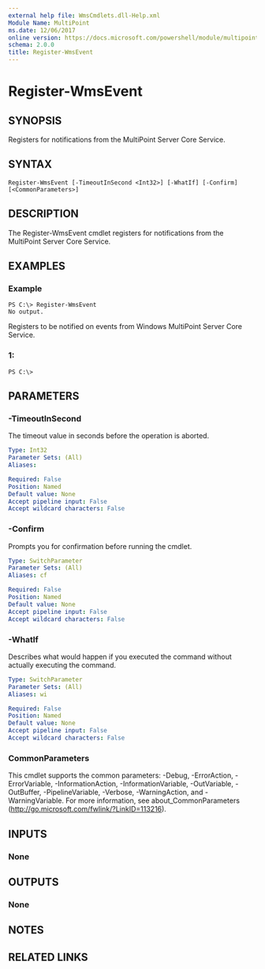 ```yaml
---
external help file: WmsCmdlets.dll-Help.xml
Module Name: MultiPoint
ms.date: 12/06/2017
online version: https://docs.microsoft.com/powershell/module/multipoint/register-wmsevent?view=windowsserver2012r2-ps&wt.mc_id=ps-gethelp
schema: 2.0.0
title: Register-WmsEvent
---
```


# Register-WmsEvent

## SYNOPSIS
Registers for notifications from the MultiPoint Server Core Service.

## SYNTAX

```
Register-WmsEvent [-TimeoutInSecond <Int32>] [-WhatIf] [-Confirm] [<CommonParameters>]
```

## DESCRIPTION
The Register-WmsEvent cmdlet registers for notifications from the MultiPoint Server Core Service.

## EXAMPLES

### Example
```
PS C:\> Register-WmsEvent
No output.
```

Registers to be notified on events from Windows MultiPoint Server Core Service.

### 1:
```
PS C:\>
```

## PARAMETERS

### -TimeoutInSecond
The timeout value in seconds before the operation is aborted.

```yaml
Type: Int32
Parameter Sets: (All)
Aliases: 

Required: False
Position: Named
Default value: None
Accept pipeline input: False
Accept wildcard characters: False
```

### -Confirm
Prompts you for confirmation before running the cmdlet.

```yaml
Type: SwitchParameter
Parameter Sets: (All)
Aliases: cf

Required: False
Position: Named
Default value: None
Accept pipeline input: False
Accept wildcard characters: False
```

### -WhatIf
Describes what would happen if you executed the command without actually executing the command.

```yaml
Type: SwitchParameter
Parameter Sets: (All)
Aliases: wi

Required: False
Position: Named
Default value: None
Accept pipeline input: False
Accept wildcard characters: False
```

### CommonParameters
This cmdlet supports the common parameters: -Debug, -ErrorAction, -ErrorVariable, -InformationAction, -InformationVariable, -OutVariable, -OutBuffer, -PipelineVariable, -Verbose, -WarningAction, and -WarningVariable. For more information, see about_CommonParameters (http://go.microsoft.com/fwlink/?LinkID=113216).

## INPUTS

### None

## OUTPUTS

### None

## NOTES

## RELATED LINKS

